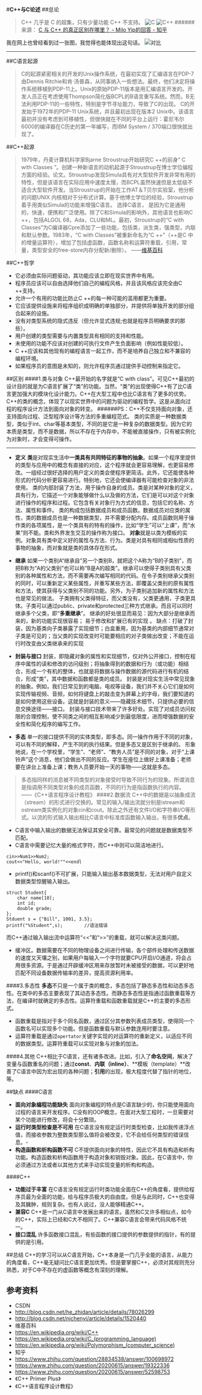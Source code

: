 #**C++与C论述**
##总论
>C++ 几乎是 C 的超集，只有少量功能 C++ 不支持。
>![C](https://pic2.zhimg.com/80/ef1bd7c8d0129eb61578605baaef20d5_hd.jpg)
>![C++](https://pic4.zhimg.com/80/3c15be4b7e168355373109e39db31662_hd.jpg)
######来源： [C 与 C++ 的真正区别在哪里？ - Milo Yip的回答 - 知乎](https://www.zhihu.com/question/28834538/answer/100698972)

我在网上也曾经看到过一张图，我觉得也能体现出这句话。
![对比](https://i.loli.net/2018/03/16/5aab80c5c0b00.jpg)

_______________________________________________
##C语言起源
>C的起源紧密相关的开发的Unix操作系统，在最初实现了汇编语言在PDP-7由Dennis Ritchie和肯·汤普森，从同事纳入一些想法。最终，他们决定将操作系统移植到PDP-11上。Unix的原始PDP-11版本是用汇编语言开发的。开发人员正在考虑使用Thompson简化版BCPL的B语言重写系统。然而，B无法利用PDP-11的一些特性，特别是字节寻址能力，导致了C的出现。
>C的开发始于1972年的PDP-11 Unix系统，并且最初出现在版本2 Unix中。该语言最初并没有考虑到可移植性，但很快就在不同的平台上运行：霍尼韦尔6000的编译器在C历史的第一年编写，而IBM System / 370端口很快就出现了。

##C++起源
>1979年，丹麦计算机科学家Bjarne Stroustrup开始研究C ++的前身“ C with Classes ”。创建一种新语言的动机起源于Stroustrup在博士学位编程方面的经验。论文。Stroustrup发现Simula具有对大型软件开发非常有用的特性，但是该语言在实际应用中速度太慢，而BCPL虽然快速但是太低级不适合大型软件开发。当Stroustrup的开始在工作AT＆T贝尔实验室，他分析的问题UNIX 内核相对于分布式计算。基于他博士学位的经验，Stroustrup着手用类似Simula的功能来增强C语言。
选择C语言， 是因为它是通用的，快速，便携和广泛使用。除了C和Simula的影响外，其他语言也影响C ++，包括ALGOL 68，Ada，CLU和ML。最初，Stroustrup的“C with Classes”为C编译器Cpre添加了一些功能，包括类，派生类，强类型，内联和默认参数。1983年，“C with Classes”被重新命名为“C ++”（++是C 中的增量运算符），增加了包括虚函数，函数名称和运算符重载，引用，常量，类型安全的free-store内存分配新/删除）。
——[维基百科](https://en.wikipedia.org/wiki/C%2B%2B#Etymology)

##C++哲学
- 它必须由实际问题驱动，其功能应该立即在现实世界中有用。
- 程序员应该可以自由选择他们自己的编程风格，并且该风格应该完全由C ++支持。
- 允许一个有用的功能比防止C ++的每一种可能的滥用都更为重要。
- 它应该提供设施来将程序组织成明确的单独部分，并提供将单独开发的部分组合起来的设施。
- 没有对类型系统的隐式违反（但允许显式违规;也就是程序员明确要求的那些）。
- 用户创建的类型需要与内置类型具有相同的支持和性能。
- 未使用的功能不应该对创建的可执行文件产生负面影响（例如性能较低）。
- C ++应该和其他现有的编程语言一起工作，而不是培养自己独立和不兼容的编程环境。
- 如果程序员的意图是未知的，则允许程序员通过提供手动控制来指定它。

##区别
####1.类与对象
C++最开始的名字就是“C with class”。可见C++最初的设计目的就是为C语言扩展了“类”的功能。当然，“类”的出现使得C++有了比C语言更加强大的模块化设计能力。C++在大型工程中也比C语言有了更多的优势。C++的类的概念，体现了以现实世界中的问题为驱动的编程哲学。这是从面向过程的程序设计方法到面向对象的转变。
######PS：C++不仅支持面向对象，还支持面向过程、泛型程序设计等方法的多重编程范式。
类的实质是一种数据类型，类似于int、char等基本类型，不同的是它是一种复杂的数据类型。因为它的本质是类型，而不是数据，所以不存在于内存中，不能被直接操作，只有被实例化为对象时，才会变得可操作。
___________________________________________________________
- **定义**
**类**是对现实生活中**一类具有共同特征的事物的抽象**。如果一个程序里提供的类型与应用中的概念有直接的对应，这个程序就会更容易理解，也更容易修改。一组经过很好选择的用户定义的类会使程序更简洁。此外，它还能使各种形式的代码分析更容易进行。特别地，它还会使编译器有可能检查对象的非法使用。
类的内部封装了方法，用于操作自身的成员。类是对某种对象的定义，具有行为，它描述一个对象能够做什么以及做的方法，它们是可以对这个对象进行操作的程序和过程。它包含有关对象行为方式的信息，包括它的名称、方法、属性和事件。
类的构成包括数据成员和成员函数。数据成员对应类的属性，类的数据成员也是一种数据类型，并不需要分配内存。成员函数则用于操作类的各项属性，是一个类具有的特有的操作，比如“学生”可以“上课”，而“水果”则不能。类和外界发生交互的操作称为接口。
**对象**就是以类为模板的实例。对象具有类中定义好的属性与方法、行为。类是对具有相同或相似性质的事物的抽象，而对象就是类的具体存在形式。

- **继承**
如果一个类别A“继承自”另一个类别B，就把这个A称为“B的子类别”，而把B称为“A的父类别”也可以称“B是A的超类”。继承可以使得子类别具有父类别的各种属性和方法，而不需要再次编写相同的代码。在令子类别继承父类别的同时，可以重新定义某些属性，并重写某些方法，即覆盖父类别的原有属性和方法，使其获得与父类别不同的功能。另外，为子类别追加新的属性和方法也是常见的做法。
子类拥有父类得特征，而父类没有，父类更通用，子类更具体。子类可以通过public、private和protected三种方式继承。而且可以同时继承多个父类，即“**多重继承**”。
继承的好处很显而易见：因为大部分是继承而来的，新的功能实现很容易； 易于修改和扩展已有的实现 。
缺点：打破了封装，因为基类向子类暴露了实现细节；白盒重用，因为基类的内部细节通常对子类是可见的；当父类的实现改变时可能要相应的对子类做出改变；不能在运行时改变由父类继承来的实现 
-  **封装与接口**
封装，即隐藏对象的属性和实现细节，仅对外公开接口，控制在程序中属性的读和修改的访问级别；将抽象得到的数据和行为（或功能）相结合，形成一个有机的整体，也就是将数据与操作数据的源代码进行有机的结合，形成“类”，其中数据和函数都是类的成员。
封装是对现实生活中常见现象的抽象。例如，我们日常见到的电脑，电视等设备，我们并不关心它们是如何实现传输视频、音频，如何将键盘上的敲击变为屏幕上的字母，我们要知道的是如何使用这些设备。这就是封装的意义——隐藏技术细节，只提供必要的信息交换途径——接口。
封装与接口技术带来了许多好处。实现了对成员访问权限的合理控制，使不同类之间的相互影响减少到最低限度，进而增强数据的安全性和简化程序的编写工作。

- **多态**
单一的接口提供不同的实体类型，即多态。同一操作作用于不同的对象，可以有不同的解释，产生不同的执行结果。但是多态又是区别于继承的。
形象地说，在一个学校里，“学生”、“老师”、“教务人员”是不同的对象，对于“上课铃声”这个消息，他们会做出不同的反应。学生在座位上做好上课准备；老师要在讲台上准备上课；教务人员要开始一天的事物——这就是多态。
> 多态指同样的消息被不同类型的对象接受时导致不同行为的现象。所谓消息是指调用不同类型对象的成员函数，不同的行为是指函数执行的内容。 
> ——《C++语言程序设计教程》
####2.数据流
C++中的数据是以抽象成流（stream）的形式进行交换的。常见的输入/输出流就分别是istream和ostream类实例化的对象cin和cout。除此之外还有文件I/O和字符串I/O等形式。以流的形式输入输出相比C语言中标准库函数输入输出，有很多**优点**。
- C语言中输入输出的数据无法保证其安全可靠。最常见的问题就是数据类型不匹配。
- C语言中需要记忆大量的格式字符，而C++中则可以简洁地进行。
```
cin>>Num1>>Num2;
cout<<"Hello, world!""<<endl
```

- printf()和scanf()不可扩展，只能输入输出基本数据类型，无法对用户自定义数据类型惊醒输入输出。
```
struct Student{
    char name[10];
    int id;
    double grade;
};
Stduent s = {"Bill", 1001, 3.5};
printf("%Student",s);        //语法错误
```
而C++通过输入输出流中运算符“<<”和“>>”的重载，就可以解决这类问题。

- 缓冲区。数据需要在不同的物理设备之间进行传输，各个部件处理和传送数据的速度又天壤之别，如果用户每输入一个字符就要CPU开启I/O通道，将会占用很多资源。于是通过开辟缓冲区用来存放暂时未被接受的数据，可以更好地匹配不同设备数据传输率的差异，提高资源利用率。
 
####3.多态性
**多态**不只是一个属于类的概念，多态包括了静态多态性和动态多态性。在类中的多态主要表现了其动态多态性。而静态多态性是指通过函数重载等方法，在编译时就确定的多态性。运算符重载和函数重载就是C++的主要的多态形式。
- 函数重载是指对于多个同名函数，通过区分其参数列表成员类型，使得同一个函数名可以实现多个功能。但是函数重载与默认参数连用时要注意。
- 运算符重载是通过`opertator`关键字实现的对运算符的重新定义，以适应不同的数据类型。运算符重载可以实现对象与对象的加法。

####4.其他
C++相比于C语言，还有诸多改进。比如，引入了**命名空间**，解决了变量与函数重名的问题；通过**const**、**内联（inline）**、**模板（template）**改善了C语言中因为宏出现的各种问题；**引用**的出现，极大程度代替了指针的地位，等。

##缺点
####C语言
- **面向对象编程功能缺失**
面向对象编程的特点是C语言缺少的，你只能使用面向过程的语言来开发程序。C没有的OOP概念，在面对大型工程时，一旦需要对某个功能进行修改，将会十分繁琐。
- **运行时类型检查是不可用**
在C语言没有规定运行时类型检查，比如我传递浮点值，而接收参数为整数类型那么值将会被改变，它不会给任何类型的错误信息。- 
- **构造函数和析构函数不可**
C不提供面向对象的特性，因此它不具有构造和析构功能。构造函数和析构函数用于构造对象和销毁对象。因此，在C语言中，你必须通过方法或者以其他方式来手动实现变量的析构和构造。


####C++ 

- **功能过于丰富**
在C语言没有规定运行时类功能全面在C++的角度看，提供给程序员最为全面的功能，给与程序员极大的自由度。但是与此同时，C++也变得及其臃肿，规则复杂。也有人说过，没人能够精通C++。 
- **兼容C**
C++是一门从C语言中发展出来的语言。虽然和C又许多相似点，如今的C++，实际上已经和C大不相同了。C++兼容C语言会带来代码风格不统一。
- **接口混乱**
许多函数接口混乱，有些函数的接口提供的参数提供的指针，有的提供的是引用。

##总结
C++的学习可以从C语言开始，C++本身是一门几乎全能的语言，从能力的角度看，C++毫无疑问比C语言更加优秀。但是要掌握C++，必须对其规则充分熟悉，对于C中不存在的虚函数等概念有深刻的理解。

## 参考资料
- CSDN
 - http://blog.csdn.net/he_zhidan/article/details/78026299
 - http://blog.csdn.net/njchenyi/article/details/1520440
- 维基百科
 - https://en.wikipedia.org/wiki/C++
 - https://en.wikipedia.org/wiki/C_(programming_language)
 - https://en.wikipedia.org/wiki/Polymorphism_(computer_science)
- 知乎 
 - https://www.zhihu.com/question/28834538/answer/100698972
 - https://www.zhihu.com/question/20200615/answer/19322336
 - https://www.zhihu.com/question/20200615/answer/52598753
- 《C++ Primer Plus》
- 《C++语言程序设计教程》
